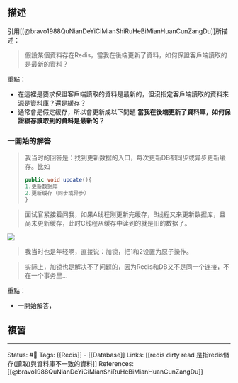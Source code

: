 

## 描述
引用[[@bravo1988QuNianDeYiCiMianShiRuHeBiMianHuanCunZangDu]]所描述：
> 假設某個資料存在Redis，當我在後端更新了資料，如何保證客戶端讀取的是最新的資料？

重點：
- 在這裡是要求保證客戶端讀取的資料是最新的，但沒指定客戶端讀取的資料來源是資料庫？還是緩存？
- 通常會是假定緩存，所以會更新成以下問題 **當我在後端更新了資料庫，如何保證緩存讀取到的資料是最新的？**

### 一開始的解答

> 我当时的回答是：找到更新数据的入口，每次更新DB都同步或异步更新缓存。比如
>```java
>public void update(){
> 1.更新数据库
> 2.更新缓存（同步或异步）
>}
> ```

> 面试官紧接着问我，如果A线程刚更新完缓存，B线程又来更新数据库，且尚未更新缓存，此时C线程从缓存中读到的就是旧的数据了。

![](https://pic4.zhimg.com/80/v2-7c211b78f016452666d8dde7a7a8d23f_720w.jpg)

> 我当时也是年轻啊，直接说：加锁，把1和2设置为原子操作。

> 实际上，加锁也是解决不了问题的，因为Redis和DB又不是同一个连接，不在一个事务里…

重點：
- 一開始解答，


## 複習

---
Status: #🌱 
Tags:
[[Redis]] - [[Database]]
Links:
[[redis dirty read 是指redis儲存(讀取)與資料庫不一致的資料]]
References:
[[@bravo1988QuNianDeYiCiMianShiRuHeBiMianHuanCunZangDu]]
